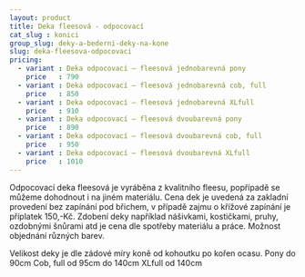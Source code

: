 ```yaml
---
layout: product
title: Deka fleesová - odpocovací
cat_slug : konici
group_slug: deky-a-bederni-deky-na-kone
slug: deka-fleesova-odpocovaci
pricing:
  - variant : Deka odpocovací – fleesová jednobarevná pony
    price   : 790
  - variant : Deka odpocovací – fleesová jednobarevná cob, full
    price   : 850
  - variant : Deka odpocovací – fleesová jednobarevná XLfull
    price   : 910
  - variant : Deka odpocovací – fleesová dvoubarevná pony
    price   : 890
  - variant : Deka odpocovací – fleesová dvoubarevná cob, full
    price   : 950
  - variant : Deka odpocovací – fleesová dvoubarevná XLfull
    price   : 1010
---
```


Odpocovací deka fleesová je vyráběna z kvalitního fleesu, popřípadě se můžeme dohodnout i na jiném materiálu.
Cena dek je uvedená za zakladní provedení bez zapínání pod břichem, v případě zajmu o křížové zapínání je příplatek 150,-Kč.
Zdobení deky například nášivkami, kostičkami, pruhy, ozdobnými šnůrami atd je cena dle spotřeby materiálu a práce.
Možnost objednání různých barev.

Velikost deky je dle zádové míry koně od kohoutku po kořen ocasu.
Pony do 90cm
Cob, full od 95cm do 140cm
XLfull od 140cm

